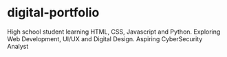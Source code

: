 # digital-portfolio
High school student learning HTML, CSS, Javascript and Python. Exploring Web Development,  UI/UX and Digital Design.  Aspiring CyberSecurity Analyst 
